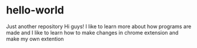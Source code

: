 # hello-world
Just another repository
Hi guys!
I like to learn more about how programs are made
and I like to learn how to make changes in chrome extension and make my own extention
